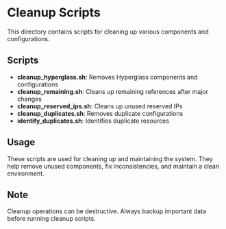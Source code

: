# Cleanup Scripts

This directory contains scripts for cleaning up various components and configurations.

## Scripts

- **cleanup_hyperglass.sh**: Removes Hyperglass components and configurations
- **cleanup_remaining.sh**: Cleans up remaining references after major changes
- **cleanup_reserved_ips.sh**: Cleans up unused reserved IPs
- **cleanup_duplicates.sh**: Removes duplicate configurations
- **identify_duplicates.sh**: Identifies duplicate resources

## Usage

These scripts are used for cleaning up and maintaining the system. They help remove unused components, fix inconsistencies, and maintain a clean environment.

## Note
Cleanup operations can be destructive. Always backup important data before running cleanup scripts. 